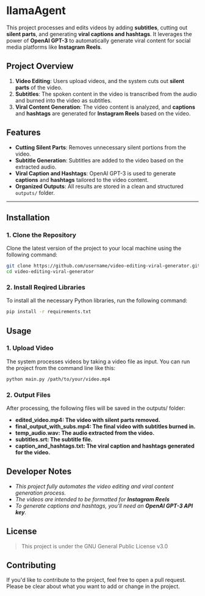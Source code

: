 # llamaAgent

This project processes and edits videos by adding **subtitles**, cutting out **silent parts**, and generating **viral captions and hashtags**. It leverages the power of **OpenAI GPT-3** to automatically generate viral content for social media platforms like **Instagram Reels**.

## Project Overview

1. **Video Editing**: Users upload videos, and the system cuts out **silent parts** of the video.
2. **Subtitles**: The spoken content in the video is transcribed from the audio and burned into the video as subtitles.
3. **Viral Content Generation**: The video content is analyzed, and **captions** and **hashtags** are generated for **Instagram Reels** based on the video.

## Features

- **Cutting Silent Parts**: Removes unnecessary silent portions from the video.
- **Subtitle Generation**: Subtitles are added to the video based on the extracted audio.
- **Viral Caption and Hashtags**: OpenAI GPT-3 is used to generate **captions** and **hashtags** tailored to the video content.
- **Organized Outputs**: All results are stored in a clean and structured `outputs/` folder.

---

## Installation

### 1. Clone the Repository
Clone the latest version of the project to your local machine using the following command:

```bash
git clone https://github.com/username/video-editing-viral-generator.git
cd video-editing-viral-generator
```

### 2. Install Reqired Libraries
To install all the necessary Python libraries, run the following command:

```bash
pip install -r requirements.txt
```

## Usage

### 1. Upload Video
The system processes videos by taking a video file as input. You can run the project from the command line like this:

```bash
python main.py /path/to/your/video.mp4
```
### 2. Output Files
After processing, the following files will be saved in the outputs/ folder:
- **edited_video.mp4: The video with silent parts removed.** 
- **final_output_with_subs.mp4: The final video with subtitles burned in.** 
- **temp_audio.wav: The audio extracted from the video.** 
- **subtitles.srt: The subtitle file.** 
- **caption_and_hashtags.txt: The viral caption and hashtags generated for the video.**

## Developer Notes
- *This project fully automates the video editing and viral content generation process.* 
- *The videos are intended to be formatted for **Instagram Reels*** 
- *To generate captions and hashtags, you'll need an **OpenAI GPT-3 API key**.* 

## License
> This project is under the GNU General Public License v3.0

## Contributing
If you'd like to contribute to the project, feel free to open a pull request. Please be clear about what you want to add or change in the project.
